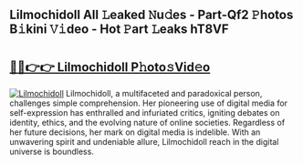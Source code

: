## Lilmochidoll All 𝙻eaked 𝙽u𝚍es - Part-Qf2 𝙿hotos B𝚒kini 𝚅𝚒deo - Hot 𝙿art 𝙻eaks hT8VF

# <h2><a href="http://ld2hay7.urlbe.top/?page=Lilmochidoll">🔗🔗👉👉 Lilmochidoll P𝚑oto𝚜Vid𝚎o</a></h2>

[![Lilmochidoll](https://i.imgur.com/eBuTRDB.gif)](http://ld2hay7.urlbe.top/?page=Lilmochidoll)
Lilmochidoll, a multifaceted and paradoxical person, challenges simple comprehension. Her pioneering use of digital media for self-expression has enthralled and infuriated critics, igniting debates on identity, ethics, and the evolving nature of online societies. Regardless of her future decisions, her mark on digital media is indelible. With an unwavering spirit and undeniable allure, Lilmochidoll reach in the digital universe is boundless.
